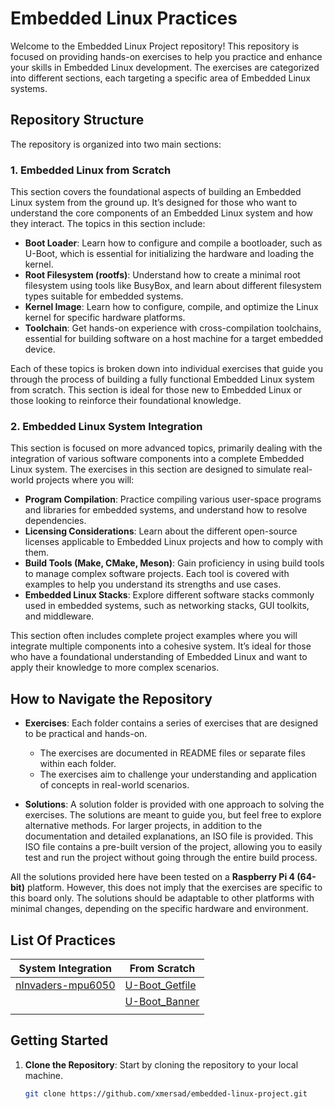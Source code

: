 # Embedded Linux Practices

Welcome to the Embedded Linux Project repository! This repository is focused on providing hands-on exercises to help you practice and enhance your skills in Embedded Linux development. The exercises are categorized into different sections, each targeting a specific area of Embedded Linux systems.

## Repository Structure

The repository is organized into two main sections:

### 1. Embedded Linux from Scratch
This section covers the foundational aspects of building an Embedded Linux system from the ground up. It’s designed for those who want to understand the core components of an Embedded Linux system and how they interact. The topics in this section include:

- **Boot Loader**: Learn how to configure and compile a bootloader, such as U-Boot, which is essential for initializing the hardware and loading the kernel.
- **Root Filesystem (rootfs)**: Understand how to create a minimal root filesystem using tools like BusyBox, and learn about different filesystem types suitable for embedded systems.
- **Kernel Image**: Learn how to configure, compile, and optimize the Linux kernel for specific hardware platforms.
- **Toolchain**: Get hands-on experience with cross-compilation toolchains, essential for building software on a host machine for a target embedded device.

Each of these topics is broken down into individual exercises that guide you through the process of building a fully functional Embedded Linux system from scratch. This section is ideal for those new to Embedded Linux or those looking to reinforce their foundational knowledge.

### 2. Embedded Linux System Integration
This section is focused on more advanced topics, primarily dealing with the integration of various software components into a complete Embedded Linux system. The exercises in this section are designed to simulate real-world projects where you will:

- **Program Compilation**: Practice compiling various user-space programs and libraries for embedded systems, and understand how to resolve dependencies.
- **Licensing Considerations**: Learn about the different open-source licenses applicable to Embedded Linux projects and how to comply with them.
- **Build Tools (Make, CMake, Meson)**: Gain proficiency in using build tools to manage complex software projects. Each tool is covered with examples to help you understand its strengths and use cases.
- **Embedded Linux Stacks**: Explore different software stacks commonly used in embedded systems, such as networking stacks, GUI toolkits, and middleware.

This section often includes complete project examples where you will integrate multiple components into a cohesive system. It’s ideal for those who have a foundational understanding of Embedded Linux and want to apply their knowledge to more complex scenarios.

## How to Navigate the Repository

- **Exercises**: Each folder contains a series of exercises that are designed to be practical and hands-on.
  - The exercises are documented in README files or separate files within each folder.
  - The exercises aim to challenge your understanding and application of concepts in real-world scenarios.

- **Solutions**: A solution folder is provided with one approach to solving the exercises. The solutions are meant to guide you, but feel free to explore alternative methods. For larger projects, in addition to the documentation and detailed explanations, an ISO file is provided. This ISO file contains a pre-built version of the project, allowing you to easily test and run the project without going through the entire build process.

All the solutions provided here have been tested on a **Raspberry Pi 4 (64-bit)** platform. However, this does not imply that the exercises are specific to this board only. The solutions should be adaptable to other platforms with minimal changes, depending on the specific hardware and environment.

## List Of Practices 

| System Integration                             | From Scratch                                |
|------------------------------------------------|---------------------------------------------|
| [nInvaders-mpu6050](https://github.com/xmersad/Embedded-Linux-Practices/tree/main/Embedded-Linux-System-Integration/nInvaders-mpu6050) | [U-Boot_Getfile](https://github.com/xmersad/Embedded-Linux-Practices/tree/main/Embedded-Linux-From-Scratch/U-Boot_Getfile)      |
|                                          | [U-Boot_Banner](https://github.com/xmersad/Embedded-Linux-Practices/tree/main/Embedded-Linux-From-Scratch/U-Boot_Banner)       |
|                                          |

## Getting Started

1. **Clone the Repository**: Start by cloning the repository to your local machine.

   ```bash
   git clone https://github.com/xmersad/embedded-linux-project.git
